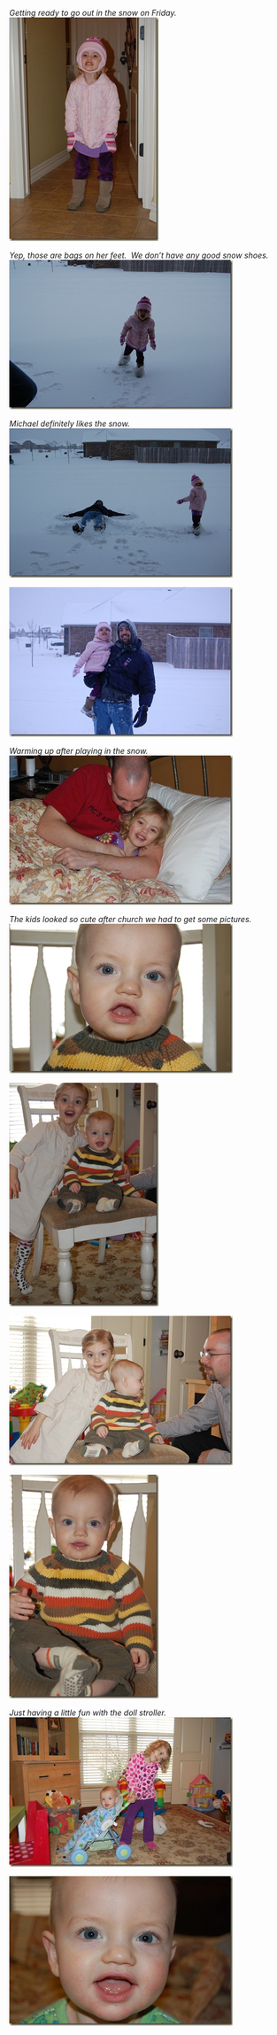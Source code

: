 <p><em>Getting ready to go out in the snow on Friday.</em>    <br /><a href="/assets/images/2010-01-31-DSC_0015.jpg" target="_blank"><img style="border-bottom: 0px; border-left: 0px; display: inline; border-top: 0px; border-right: 0px" title="DSC_0015" border="0" alt="DSC_0015" src="/assets/images/2010-01-31-DSC_0015_thumb.jpg" width="270" height="404" /></a>&#160;&#160; </p>  <p><em>Yep, those are bags on her feet.&#160; We don’t have any good snow shoes.</em>    <br /><a href="/assets/images/2010-01-31-DSC_0020.jpg" target="_blank"><img style="border-bottom: 0px; border-left: 0px; display: inline; border-top: 0px; border-right: 0px" title="DSC_0020" border="0" alt="DSC_0020" src="/assets/images/2010-01-31-DSC_0020_thumb.jpg" width="404" height="270" /></a> </p>  <p><em>Michael definitely likes the snow.</em>    <br /><a href="/assets/images/2010-01-31-DSC_0024.jpg" target="_blank"><img style="border-bottom: 0px; border-left: 0px; display: inline; border-top: 0px; border-right: 0px" title="DSC_0024" border="0" alt="DSC_0024" src="/assets/images/2010-01-31-DSC_0024_thumb.jpg" width="404" height="270" /></a> </p>  <p><a href="/assets/images/2010-01-31-DSC_0028.jpg" target="_blank"><img style="border-bottom: 0px; border-left: 0px; display: inline; border-top: 0px; border-right: 0px" title="DSC_0028" border="0" alt="DSC_0028" src="/assets/images/2010-01-31-DSC_0028_thumb.jpg" width="404" height="270" /></a> </p>  <p><em>Warming up after playing in the snow.</em>    <br /><a href="/assets/images/2010-01-31-DSC_0033.jpg" target="_blank"><img style="border-bottom: 0px; border-left: 0px; display: inline; border-top: 0px; border-right: 0px" title="DSC_0033" border="0" alt="DSC_0033" src="/assets/images/2010-01-31-DSC_0033_thumb.jpg" width="404" height="270" /></a> </p>  <p><em>The kids looked so cute after church we had to get some pictures.</em>    <br /><a href="/assets/images/2010-01-31-DSC_0035.jpg" target="_blank"><img style="border-bottom: 0px; border-left: 0px; display: inline; border-top: 0px; border-right: 0px" title="DSC_0035" border="0" alt="DSC_0035" src="/assets/images/2010-01-31-DSC_0035_thumb.jpg" width="404" height="270" /></a> </p>  <p><a href="/assets/images/2010-01-31-DSC_0048.jpg" target="_blank"><img style="border-bottom: 0px; border-left: 0px; display: inline; border-top: 0px; border-right: 0px" title="DSC_0048" border="0" alt="DSC_0048" src="/assets/images/2010-01-31-DSC_0048_thumb.jpg" width="270" height="404" /></a></p>  <p><a href="/assets/images/2010-01-31-DSC_0051.jpg" target="_blank"><img style="border-bottom: 0px; border-left: 0px; display: inline; border-top: 0px; border-right: 0px" title="DSC_0051" border="0" alt="DSC_0051" src="/assets/images/2010-01-31-DSC_0051_thumb.jpg" width="404" height="270" /></a>&#160; </p>  <p><a href="/assets/images/2010-01-31-DSC_0061.jpg" target="_blank"><img style="border-bottom: 0px; border-left: 0px; display: inline; border-top: 0px; border-right: 0px" title="DSC_0061" border="0" alt="DSC_0061" src="/assets/images/2010-01-31-DSC_0061_thumb.jpg" width="270" height="404" /></a> </p>  <p><em>Just having a little fun with the doll stroller.</em>    <br /><a href="/assets/images/2010-01-31-DSC_0005.jpg" target="_blank"><img style="border-bottom: 0px; border-left: 0px; display: inline; border-top: 0px; border-right: 0px" title="DSC_0005" border="0" alt="DSC_0005" src="/assets/images/2010-01-31-DSC_0005_thumb.jpg" width="404" height="270" /></a> </p>  <p><a href="/assets/images/2010-01-31-DSC_0006.jpg" target="_blank"><img style="border-bottom: 0px; border-left: 0px; display: inline; border-top: 0px; border-right: 0px" title="DSC_0006" border="0" alt="DSC_0006" src="/assets/images/2010-01-31-DSC_0006_thumb.jpg" width="404" height="270" /></a></p>